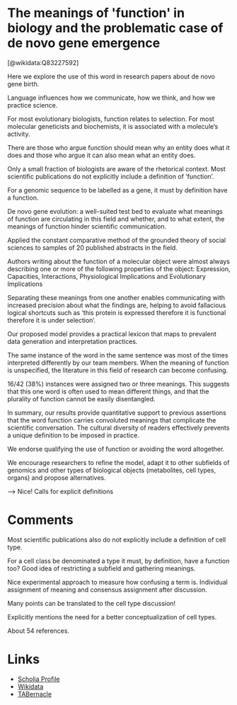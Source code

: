 
The meanings of 'function' in biology and the problematic case of de novo gene emergence
========================================================================================
  
  [@wikidata:Q83227592]  


Here we explore the use of this word in research papers about de novo gene birth.

Language influences how we communicate, how we think, and how we practice science.

For most evolutionary biologists, function relates to selection. For most molecular geneticists and biochemists, it is associated with a molecule’s activity.

There are those who argue function should mean why an entity does what it does and those who argue it can also mean what an entity does.

Only a small fraction of biologists are aware of the rhetorical context. Most scientific publications do not explicitly include a definition of ’function’.

For a genomic sequence to be labelled as a gene, it must by definition have a function. 

De novo gene evolution: a well-suited test bed to evaluate what meanings of function are circulating in this field and whether, and to what extent, the meanings of function hinder scientific communication.

Applied the constant comparative method of the grounded theory of social sciences to samples of 20 published abstracts in the field.

Authors writing about the function of a molecular object were almost always describing one or more of the following properties of the object: Expression, Capacities, Interactions, Physiological Implications and Evolutionary Implications

Separating these meanings from one another enables communicating with increased precision about what the findings are, helping to avoid fallacious logical shortcuts such as ‘this protein is expressed therefore it is functional therefore it is under selection’.

Our proposed model provides a practical lexicon that maps to prevalent data generation and interpretation practices.

The same instance of the word in the same sentence was most of the times interpreted differently by our team members. 
When the meaning of function is unspecified, the literature in this field of research can become confusing.

16/42 (38\%) instances were assigned two or three meanings. This suggests that this one word is often used to mean different things, and that the plurality of function cannot be easily disentangled.

In summary, our results provide quantitative support to previous assertions that the word function carries convoluted meanings that complicate the scientific conversation. The cultural diversity of readers effectively prevents a unique definition to be imposed in practice.

We endorse qualifying the use of function or avoiding the word altogether. 

We encourage researchers to refine the model, adapt it to other subfields of genomics and other types of biological objects (metabolites, cell types, organs) and propose alternatives.

--> Nice! Calls for explicit definitions

# Comments
Most scientific publications also do not explicitly include a definition of cell type. 

For a cell class be denominated a type it must, by definition, have a function too? Good idea of restricting a subfield and gathering meanings.

Nice experimental approach to measure how confusing a term is. Individual assignment of meaning and consensus assignment after discussion.

Many points can be translated to the cell type discussion!

Explicitly mentions the need for a better conceptualization of cell types.

About 54 references. 


# Links
  
 * [Scholia Profile](https://scholia.toolforge.org/work/Q83227592)  
 * [Wikidata](https://www.wikidata.org/wiki/Q83227592)  
 * [TABernacle](https://tabernacle.toolforge.org/?#/tab/manual/Q83227592/P921%3BP4510)  
